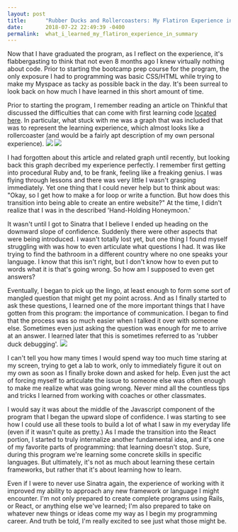 ```yaml
---
layout: post
title:      "Rubber Ducks and Rollercoasters: My Flatiron Experience in Summary"
date:       2018-07-22 22:49:39 -0400
permalink:  what_i_learned_my_flatiron_experience_in_summary
---
```



Now that I have graduated the program, as I reflect on the experience, it's flabbergasting to think that not even 8 months ago I knew virtually nothing about code. Prior to starting the bootcamp prep course for the program, the only exposure I had to programming was basic CSS/HTML while trying to make my Myspace as tacky as possible back in the day. It's been surreal to look back on how much I have learned in this short amount of time. 

Prior to starting the program, I remember reading an article on Thinkful that discussed the difficulties that can come with first learning code [located here](https://www.thinkful.com/blog/why-learning-to-code-is-so-damn-hard/). In particular, what stuck with me was a graph that was included that was to represent the learning experience, which almost looks like a rollercoaster (and would be a fairly apt description of my own personal experience). ![](https://www.google.com/url?sa=i&source=images&cd=&cad=rja&uact=8&ved=2ahUKEwiloLWTobTcAhVkNn0KHa6DAwUQjRx6BAgBEAU&url=https%3A%2F%2Fwww.chenhuijing.com%2Fblog%2Fweb-development-as-a-profession%2F&psig=AOvVaw3yjjNsq_6IIk2w_PRXPMlc&ust=1532402181647050/)
 ![](https://upload.wikimedia.org/wikipedia/en/e/ef/StackExchange_Rubber_Duck_Avatar_April_Fools_2018.png)

I had forgotten about this article and related graph until recently, but looking back this graph decribed my experience perfectly. I remember first getting into procedural Ruby and, to be frank, feeling like a freaking genius. I was flying through lessons and there was very little I wasn't grasping immediately. Yet one thing that I could never help but to think about was: "Okay, so I get how to make a for loop or write a function. But how does this transition into being able to create an entire website?" At the time, I didn't realize that I was in the described 'Hand-Holding Honeymoon.' 

It wasn't until I got to Sinatra that I believe I ended up heading on the downward slope of confidence. Suddenly there were other aspects that were being introduced. I wasn't totally lost yet, but one thing I found myself struggling with was how to even articulate what questions I had. It was like trying to find the bathroom in a different country where no one speaks your language. I know that this isn't right, but I don't know how to even put to words what it is that's going wrong. So how am I supposed to even get answers?

Eventually, I began to pick up the lingo, at least enough to form some sort of mangled question that might get my point across. And as I finally started to ask these questions, I learned one of the more important things that I have gotten from this program: the importance of communication. I began to find that the process was so much easier when I talked it over with someone else. Sometimes even just asking the question was enough for me to arrive at an answer. I learned later that this is sometimes referred to as 'rubber duck debugging'. ![](https://upload.wikimedia.org/wikipedia/en/e/ef/StackExchange_Rubber_Duck_Avatar_April_Fools_2018.png)

I can't tell you how many times I would spend way too much time staring at my screen, trying to get a lab to work, only to immediately figure it out on my own as soon as I finally broke down and asked for help. Even just the act of forcing myself to articulate the issue to someone else was often enough to make me realize what was going wrong. Never mind all the countless tips and tricks I learned from working with coaches or other classmates.

I would say it was about the middle of the Javascript component of the program that I began the upward slope of confidence. I was starting to see how I could use all these tools to build a lot of what I saw in my everyday life (even if it wasn't quite as pretty.) As I made the transition into the React portion, I started to truly internalize another fundamental idea, and it's one of my favorite parts of programming: that learning doesn't stop. Sure, during this program we're learning some concrete skills in specific languages. But ultimately, it's not as much about learning these certain frameworks, but rather that it's about learning how to learn. 

Even if I were to never use Sinatra again, the experience of working with it improved my ability to approach any new framework or language I might encounter. I'm not only prepared to create complete programs using Rails, or React, or anything else we've learned; I'm also prepared to take on whatever new things or ideas come my way as I begin my programming career. And truth be told, I'm really excited to see just what those might be.
